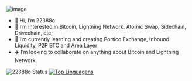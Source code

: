 ![image](https://user-images.githubusercontent.com/83122757/230884603-a2f05f89-c49d-417b-a899-b8557055d47a.png)


- 👋 Hi, I’m 22388o
- 👀 I’m interested in Bitcoin, Lightning Network, Atomic Swap, Sidechain, Drivechain, etc;
- 🌱 I’m currently learning and creating Portico Exchange, Inbound Liquidity, P2P BTC and Area Layer
- ✈️ I’m looking to collaborate on anything about Bitcoin and Lightning Network.

<!---
22388o/dark-worf is a ✨ special ✨ repository because its `README.md` (this file) appears on your GitHub profile.
You can click the Preview link to take a look at your changes.
--->

![22388o Status](https://github-readme-stats.vercel.app/api?username=22388o&show_icons=true)
[![Top Linguagens](https://github-readme-stats.vercel.app/api/top-langs/?username=22388o&layout=compact)](https://github.com/22388o/github-readme-stats)
